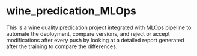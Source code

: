 # wine_predication_MLOps
This is a wine quality predication project integrated with MLOps pipeline to automate the deployment, compare versions, and reject or accept modifications after every push by looking at a detailed report generated after the training to compare the differences.
